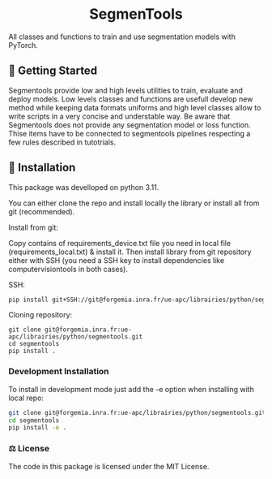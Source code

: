 <!--
<p align="center">
  <img src="https://github.com///raw/main/docs/source/logo.png" height="150">
</p>
-->

<h1 align="center">
  SegmenTools
</h1>


All classes and functions to train and use segmentation models with PyTorch.

## 💪 Getting Started

Segmentools provide low and high levels utilities to train, evaluate and deploy models. Low levels classes and functions are usefull develop new method while keeping data formats uniforms and high level classes allow to write scripts in a very concise and understable way. Be aware that Segmentools does not provide any segmentation model or loss function. Thise items have to be connected to segmentools pipelines respecting a few rules described in tutotrials.

## 🚀 Installation

This package was develloped on python 3.11.

You can either clone the repo and install locally the library or install all from git (recommended).

Install from git:

Copy contains of requirements_device.txt file you need in local file (requirements_local.txt) & install it. Then install library from git repository either with SSH (you need a SSH key to install dependencies like computervisiontools in both cases).

SSH:
```bash
pip install git+SSH://git@forgemia.inra.fr/ue-apc/librairies/python/segmentools.git
```

Cloning repository:

```shell
git clone git@forgemia.inra.fr:ue-apc/librairies/python/segmentools.git
cd segmentools
pip install .
```

### Development Installation

To install in development mode just add the -e option when installing with local repo:

```bash
git clone git@forgemia.inra.fr:ue-apc/librairies/python/segmentools.git
cd segmentools
pip install -e .
```

### ⚖️ License

The code in this package is licensed under the MIT License.
